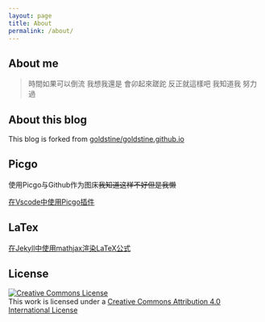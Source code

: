 ```yaml
---
layout: page
title: About
permalink: /about/
---
```

## About me

> 時間如果可以倒流 我想我還是
> 會卯起來蹉跎 反正就這樣吧
> 我知道我 努力過

## About this blog

This blog is  forked from  [goldstine/goldstine.github.io](https://github.com/goldstine/goldstine.github.io)

## Picgo

使用Picgo与Github作为图床~~我知道这样不好但是我懒~~  

[在Vscode中使用Picgo插件](https://picgo.github.io/PicGo-Doc/zh/guide/config.html#github%E5%9B%BE%E5%BA%8A)

## LaTex

[在Jekyll中使用mathjax渲染LaTeX公式](https://luyuhuang.tech/2019/09/12/use-latex-in-jekyll.html)

## License

<a rel="license" href="http://creativecommons.org/licenses/by/4.0/"><img alt="Creative Commons License" style="margin: 0 auto;" src="../images/cc-by-nc.png"  /></a><br />This work is licensed under a <a rel="license" href="http://creativecommons.org/licenses/by/4.0/">Creative Commons Attribution 4.0 International License</a>
